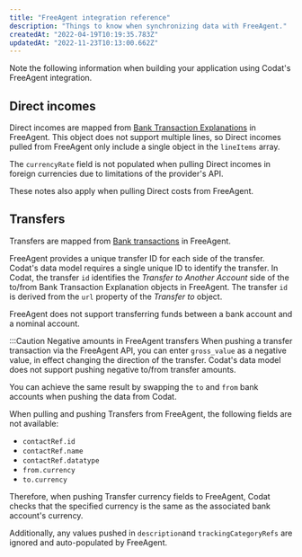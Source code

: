 ```yaml
---
title: "FreeAgent integration reference"
description: "Things to know when synchronizing data with FreeAgent."
createdAt: "2022-04-19T10:19:35.783Z"
updatedAt: "2022-11-23T10:13:00.662Z"
---
```


Note the following information when building your application using Codat's FreeAgent integration.

## Direct incomes

Direct incomes are mapped from <a className="external" href="https://dev.freeagent.com/docs/bank_transaction_explanations" target="_blank">Bank Transaction Explanations</a> in FreeAgent. This object does not support multiple lines, so Direct incomes pulled from FreeAgent only include a single object in the `lineItems` array.

The `currencyRate` field is not populated when pulling Direct incomes in foreign currencies due to limitations of the provider's API.

These notes also apply when pulling Direct costs from FreeAgent.

## Transfers

Transfers are mapped from <a className="external" href="https://dev.freeagent.com/docs/bank_transactions" target="_blank">Bank transactions</a> in FreeAgent.

FreeAgent provides a unique transfer ID for each side of the transfer. Codat's data model requires a single unique ID to identify the transfer. In Codat, the transfer `id` identifies the _Transfer to Another Account_ side of the to/from Bank Transaction Explanation objects in FreeAgent. The transfer `id` is derived from the `url` property of the _Transfer to_ object.

FreeAgent does not support transferring funds between a bank account and a nominal account.

:::Caution Negative amounts in FreeAgent transfers
When pushing a transfer transaction via the FreeAgent API, you can enter `gross_value` as a negative value, in effect changing the direction of the transfer. Codat's data model does not support pushing negative to/from transfer amounts.

You can achieve the same result by swapping the `to` and `from` bank accounts when pushing the data from Codat.

When pulling and pushing Transfers from FreeAgent, the following fields are not available:

- `contactRef.id`
- `contactRef.name`
- `contactRef.datatype`
- `from.currency`
- `to.currency`

Therefore, when pushing Transfer currency fields to FreeAgent, Codat checks that the specified currency is the same as the associated bank account's currency.

Additionally, any values pushed in `description`and `trackingCategoryRefs` are ignored and auto-populated by FreeAgent.
